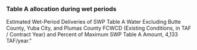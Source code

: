 ### Table A allocation during wet periods

Estimated Wet-Period Deliveries of SWP Table A Water Excluding Butte County, Yuba City, and Plumas County FCWCD (Existing Conditions, in TAF / Contract Year) and Percent of Maximum SWP Table A Amount, 4,133 TAF/year."
